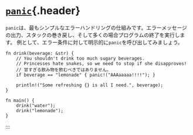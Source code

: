 # [`panic`](#panic){.header}

`panic`は、最もシンプルなエラーハンドリングの仕組みです。エラーメッセージの出力、スタックの巻き戻し、そして多くの場合プログラムの終了を実行します。
例として、エラー条件に対して明示的に`panic`を呼び出してみましょう。

    fn drink(beverage: &str) {
        // You shouldn't drink too much sugary beverages.
        // Princesses hate snakes, so we need to stop if she disapproves!
        // 甘すぎる飲み物を飲むべきではありません。
        if beverage == "lemonade" { panic!("AAAaaaaa!!!!"); }

        println!("Some refreshing {} is all I need.", beverage);
    }

    fn main() {
        drink("water");
        drink("lemonade");
    }
:::

